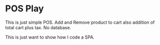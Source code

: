 # POS Play

This is just simple POS. Add and Remove product to cart also addition of total cart plus tax. No database.

This is just want to show how I code a SPA.
